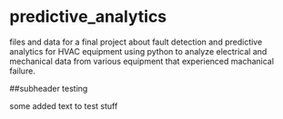 # predictive_analytics
files and data for a final project about fault detection and predictive analytics for HVAC equipment using python to analyze electrical and mechanical data from various equipment that experienced machanical failure.



##subheader
testing


some added text to test stuff
